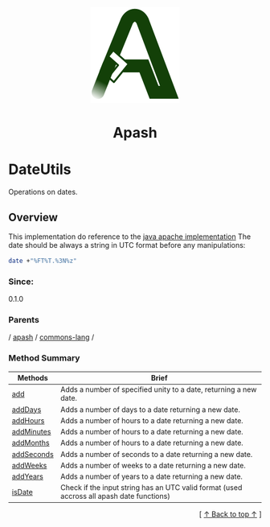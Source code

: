 
<div align='center' id='apash-top'>
  <a href='https://github.com/hastec-fr/apash'>
    <img alt='apash-logo' src='../../../../../assets/apash-logo.svg'/>
  </a>

  # Apash
</div>

# DateUtils

Operations on dates.

## Overview

This implementation do reference to the [java apache implementation](https://commons.apache.org/proper/commons-lang/javadocs/api-release/org/apache/commons/lang3/time/DateUtils.html)
The date should be always a string in UTC format before any manipulations:
```bash
date +"%FT%T.%3N%z"
```

### Since:
0.1.0

### Parents
<!-- apash.parentBegin -->
[](../../../.md) / [apash](../../apash.md) / [commons-lang](../commons-lang.md) / 
<!-- apash.parentEnd -->


### Method Summary
<!-- apash.summaryTableBegin -->
| Methods                  | Brief                                 |
|--------------------------|---------------------------------------|
|[add](DateUtils/add.md)|Adds a number of specified unity to a date, returning a new date.|
|[addDays](DateUtils/addDays.md)|Adds a number of days to a date returning a new date.|
|[addHours](DateUtils/addHours.md)|Adds a number of hours to a date returning a new date.|
|[addMinutes](DateUtils/addMinutes.md)|Adds a number of hours to a date returning a new date.|
|[addMonths](DateUtils/addMonths.md)|Adds a number of hours to a date returning a new date.|
|[addSeconds](DateUtils/addSeconds.md)|Adds a number of seconds to a date returning a new date.|
|[addWeeks](DateUtils/addWeeks.md)|Adds a number of weeks to a date returning a new date.|
|[addYears](DateUtils/addYears.md)|Adds a number of years to a date returning a new date.|
|[isDate](DateUtils/isDate.md)|Check if the input string has an UTC valid format (used accross all apash date functions)|
<!-- apash.summaryTableEnd -->



  <div align='right'>[ <a href='#apash-top'>↑ Back to top ↑</a> ]</div>

